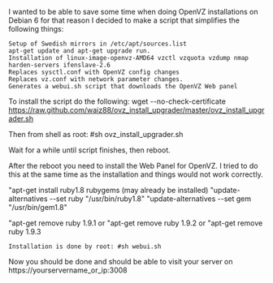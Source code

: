 I wanted to be able to save some time when doing OpenVZ installations on Debian 6 for that reason I decided to make a script that simplifies the following things:

    Setup of Swedish mirrors in /etc/apt/sources.list
    apt-get update and apt-get upgrade run.
    Installation of linux-image-openvz-AMD64 vzctl vzquota vzdump nmap harden-servers ifenslave-2.6
    Replaces sysctl.conf with OpenVZ config changes
    Replaces vz.conf with network parameter changes.
    Generates a webui.sh script that downloads the OpenVZ Web panel
    
To install the script do the following:  wget --no-check-certificate https://raw.github.com/waiz88/ovz_install_upgrader/master/ovz_install_upgrader.sh

Then from shell as root: #sh ovz_install_upgrader.sh

Wait for a while until script finishes, then reboot.

After the reboot you need to install the Web Panel for OpenVZ. I tried to do this at the same time as the installation and things would not work correctly. 

"apt-get install ruby1.8 rubygems (may already be installed)
"update-alternatives --set ruby "/usr/bin/ruby1.8"
"update-alternatives --set gem "/usr/bin/gem1.8"

"apt-get remove ruby 1.9.1 or
"apt-get remove ruby 1.9.2 or
"apt-get remove ruby 1.9.3

    Installation is done by root: #sh webui.sh

Now you should be done and should be able to visit your server on https://yourservername_or_ip:3008
